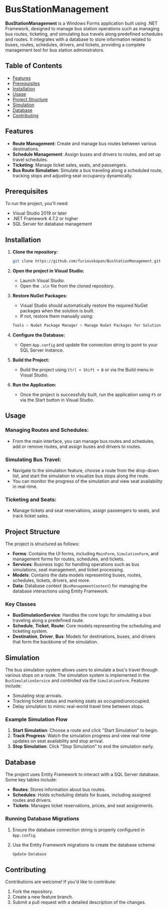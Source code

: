 # BusStationManagement

**BusStationManagement** is a Windows Forms application built using .NET Framework, designed to manage bus station operations such as managing bus routes, ticketing, and simulating bus travels along predefined schedules and routes. It integrates with a database to store information related to buses, routes, schedules, drivers, and tickets, providing a complete management tool for bus station administrators.

## Table of Contents

- [Features](#features)
- [Prerequisites](#prerequisites)
- [Installation](#installation)
- [Usage](#usage)
- [Project Structure](#project-structure)
- [Simulation](#simulation)
- [Database](#database)
- [Contributing](#contributing)

## Features

- **Route Management**: Create and manage bus routes between various destinations.
- **Schedule Management**: Assign buses and drivers to routes, and set up travel schedules.
- **Ticketing**: Manage ticket sales, seats, and passengers.
- **Bus Route Simulation**: Simulate a bus traveling along a scheduled route, tracking stops and adjusting seat occupancy dynamically.

## Prerequisites

To run the project, you'll need:

- Visual Studio 2019 or later
- .NET Framework 4.7.2 or higher
- SQL Server for database management

## Installation

1. **Clone the repository:**

    ```bash
    git clone https://github.com/furiouskopan/BusStationManagement.git
    ```

2. **Open the project in Visual Studio:**

    - Launch Visual Studio.
    - Open the `.sln` file from the cloned repository.

3. **Restore NuGet Packages:**

    - Visual Studio should automatically restore the required NuGet packages when the solution is built.
    - If not, restore them manually using:

    ```bash
    Tools > NuGet Package Manager > Manage NuGet Packages for Solution
    ```

4. **Configure the Database:**

    - Open `App.config` and update the connection string to point to your SQL Server instance.

5. **Build the Project:**

    - Build the project using `Ctrl + Shift + B` or via the Build menu in Visual Studio.

6. **Run the Application:**

    - Once the project is successfully built, run the application using `F5` or via the Start button in Visual Studio.

## Usage

### Managing Routes and Schedules:

- From the main interface, you can manage bus routes and schedules, add or remove routes, and assign buses and drivers to routes.

### Simulating Bus Travel:

- Navigate to the simulation feature, choose a route from the drop-down list, and start the simulation to visualize bus stops along the route.
- You can monitor the progress of the simulation and view seat availability in real-time.

### Ticketing and Seats:

- Manage tickets and seat reservations, assign passengers to seats, and track ticket sales.

## Project Structure

The project is structured as follows:

- **Forms**: Contains the UI forms, including `MainForm`, `SimulationForm`, and management forms for routes, schedules, and tickets.
- **Services**: Business logic for handling operations such as bus simulations, seat management, and ticket processing.
- **Models**: Contains the data models representing buses, routes, schedules, tickets, drivers, and more.
- **Data**: Database context (`BusManagementContext`) for managing the database interactions using Entity Framework.

### Key Classes

- **BusSimulationService**: Handles the core logic for simulating a bus traveling along a predefined route.
- **Schedule**, **Ticket**, **Route**: Core models representing the scheduling and ticketing system.
- **Destination**, **Driver**, **Bus**: Models for destinations, buses, and drivers that form the backbone of the simulation.

## Simulation

The bus simulation system allows users to simulate a bus's travel through various stops on a route. The simulation system is implemented in the `BusSimulationService` and controlled via the `SimulationForm`. Features include:

- Simulating stop arrivals.
- Tracking ticket status and marking seats as occupied/unoccupied.
- Delay simulation to mimic real-world travel time between stops.

### Example Simulation Flow

1. **Start Simulation**: Choose a route and click "Start Simulation" to begin.
2. **Track Progress**: Watch the simulation progress and view real-time updates on seat availability and stop arrival.
3. **Stop Simulation**: Click "Stop Simulation" to end the simulation early.

## Database

The project uses Entity Framework to interact with a SQL Server database. Some key tables include:

- **Routes**: Stores information about bus routes.
- **Schedules**: Holds scheduling details for buses, including assigned routes and drivers.
- **Tickets**: Manages ticket reservations, prices, and seat assignments.

### Running Database Migrations

1. Ensure the database connection string is properly configured in `App.config`.
2. Use the Entity Framework migrations to create the database schema:

    ```bash
    Update-Database
    ```

## Contributing

Contributions are welcome! If you'd like to contribute:

1. Fork the repository.
2. Create a new feature branch.
3. Submit a pull request with a detailed description of the changes.
